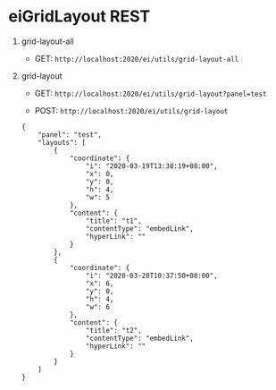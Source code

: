 # eiGridLayout REST

1. grid-layout-all

    - GET: `http://localhost:2020/ei/utils/grid-layout-all`

2. grid-layout

    - GET: `http://localhost:2020/ei/utils/grid-layout?panel=test`
    
    - POST: `http://localhost:2020/ei/utils/grid-layout`
    ```
    {
        "panel": "test",
        "layouts": [
            {
                "coordinate": {
                    "i": "2020-03-19T13:38:19+08:00",
                    "x": 0,
                    "y": 0,
                    "h": 4,
                    "w": 5
                },
                "content": {
                    "title": "t1",
                    "contentType": "embedLink",
                    "hyperLink": ""
                }
            },
            {
                "coordinate": {
                    "i": "2020-03-20T10:37:50+08:00",
                    "x": 6,
                    "y": 0,
                    "h": 4,
                    "w": 6
                },
                "content": {
                    "title": "t2",
                    "contentType": "embedLink",
                    "hyperLink": ""
                }
            }
        ]
    }
    ```